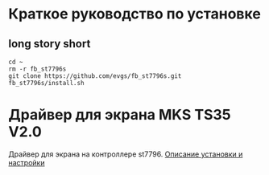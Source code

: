 # Краткое руководство по установке

## long story short

```console
cd ~ 
rm -r fb_st7796s
git clone https://github.com/evgs/fb_st7796s.git
fb_st7796s/install.sh
```

# Драйвер для экрана MKS TS35 V2.0

Драйвер для экрана на контроллере st7796. [Описание установки и настройки](https://sergey1560.github.io/fb4s_howto/mks_ts35/)
